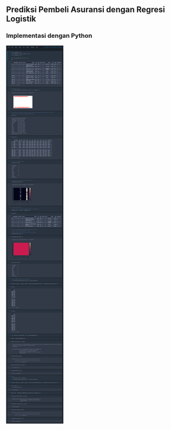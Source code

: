 ## Prediksi Pembeli Asuransi dengan Regresi Logistik

### Implementasi dengan Python
<img src="/pythondatascience/images/RegresiLogistikdanKNN.jpg?raw=true"/>
